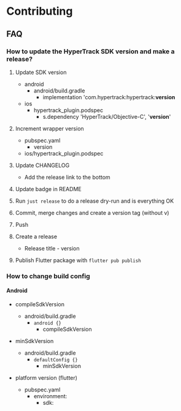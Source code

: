 # Contributing

## FAQ

### How to update the HyperTrack SDK version and make a release?

1. Update SDK version

    - android
        - android/build.gradle
            - implementation 'com.hypertrack:hypertrack:**version**
    - ios
        - hypertrack_plugin.podspec
            - s.dependency 'HyperTrack/Objective-C', '**version**'

2. Increment wrapper version
    - pubspec.yaml
        - version
    - ios/hypertrack_plugin.podspec

3. Update CHANGELOG

   - Add the release link to the bottom
   
4. Update badge in README
   
5. Run `just release` to do a release dry-run and is everything OK
   
6. Commit, merge changes and create a version tag (without v)
   
7. Push
   
8. Create a release
    - Release title - version
  
9. Publish Flutter package with `flutter pub publish`

### How to change build config

#### Android

- compileSdkVersion
  - android/build.gradle
    - `android {}`
      - compileSdkVersion 

- minSdkVersion
  - android/build.gradle
    - `defaultConfig {}`
       - minSdkVersion 

- platform version (flutter)
  - pubspec.yaml
    - environment:
        - sdk: 

